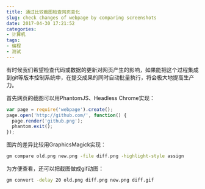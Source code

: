 ```yaml
---
title: 通过比较截图检查网页变化
slug: check changes of webpage by comparing screenshots
date: 2017-04-30 17:21:52
categories:
- 计算机
tags:
- 编程
- 测试
---
```


有时候我们希望检查代码或数据的更新对网页产生的影响，如果能把这个过程集成到git等版本控制系统中，在提交成果的同时自动批量执行，将会极大地提高生产力。

首先网页的截图可以用PhantomJS、Headless Chrome实现：

```javascript
var page = require('webpage').create();
page.open('http://github.com/', function() {
  page.render('github.png');
  phantom.exit();
});
```

图片的差异比较用GraphicsMagick实现：

```bash
gm compare old.png new.png -file diff.png -highlight-style assign
```

为方便查看，还可以把截图做成gif动图：

```bash
gm convert -delay 20 old.png diff.png new.png diff.gif
```


